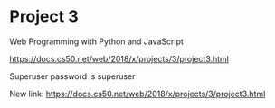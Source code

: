 # Project 3

Web Programming with Python and JavaScript

https://docs.cs50.net/web/2018/x/projects/3/project3.html

Superuser password is superuser

New link: https://docs.cs50.net/web/2018/x/projects/3/project3.html
